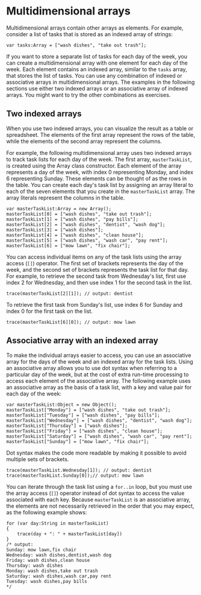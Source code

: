 # Multidimensional arrays

Multidimensional arrays contain other arrays as elements. For example, consider
a list of tasks that is stored as an indexed array of strings:

    var tasks:Array = ["wash dishes", "take out trash"];

If you want to store a separate list of tasks for each day of the week, you can
create a multidimensional array with one element for each day of the week. Each
element contains an indexed array, similar to the `tasks` array, that stores the
list of tasks. You can use any combination of indexed or associative arrays in
multidimensional arrays. The examples in the following sections use either two
indexed arrays or an associative array of indexed arrays. You might want to try
the other combinations as exercises.

## Two indexed arrays

When you use two indexed arrays, you can visualize the result as a table or
spreadsheet. The elements of the first array represent the rows of the table,
while the elements of the second array represent the columns.

For example, the following multidimensional array uses two indexed arrays to
track task lists for each day of the week. The first array, `masterTaskList`, is
created using the Array class constructor. Each element of the array represents
a day of the week, with index 0 representing Monday, and index 6 representing
Sunday. These elements can be thought of as the rows in the table. You can
create each day's task list by assigning an array literal to each of the seven
elements that you create in the `masterTaskList` array. The array literals
represent the columns in the table.

    var masterTaskList:Array = new Array();
    masterTaskList[0] = ["wash dishes", "take out trash"];
    masterTaskList[1] = ["wash dishes", "pay bills"];
    masterTaskList[2] = ["wash dishes", "dentist", "wash dog"];
    masterTaskList[3] = ["wash dishes"];
    masterTaskList[4] = ["wash dishes", "clean house"];
    masterTaskList[5] = ["wash dishes", "wash car", "pay rent"];
    masterTaskList[6] = ["mow lawn", "fix chair"];

You can access individual items on any of the task lists using the array access
(`[]`) operator. The first set of brackets represents the day of the week, and
the second set of brackets represents the task list for that day. For example,
to retrieve the second task from Wednesday's list, first use index 2 for
Wednesday, and then use index 1 for the second task in the list.

    trace(masterTaskList[2][1]); // output: dentist

To retrieve the first task from Sunday's list, use index 6 for Sunday and index
0 for the first task on the list.

    trace(masterTaskList[6][0]); // output: mow lawn

## Associative array with an indexed array

To make the individual arrays easier to access, you can use an associative array
for the days of the week and an indexed array for the task lists. Using an
associative array allows you to use dot syntax when referring to a particular
day of the week, but at the cost of extra run-time processing to access each
element of the associative array. The following example uses an associative
array as the basis of a task list, with a key and value pair for each day of the
week:

    var masterTaskList:Object = new Object();
    masterTaskList["Monday"] = ["wash dishes", "take out trash"];
    masterTaskList["Tuesday"] = ["wash dishes", "pay bills"];
    masterTaskList["Wednesday"] = ["wash dishes", "dentist", "wash dog"];
    masterTaskList["Thursday"] = ["wash dishes"];
    masterTaskList["Friday"] = ["wash dishes", "clean house"];
    masterTaskList["Saturday"] = ["wash dishes", "wash car", "pay rent"];
    masterTaskList["Sunday"] = ["mow lawn", "fix chair"];

Dot syntax makes the code more readable by making it possible to avoid multiple
sets of brackets.

    trace(masterTaskList.Wednesday[1]); // output: dentist
    trace(masterTaskList.Sunday[0]);// output: mow lawn

You can iterate through the task list using a `for..in` loop, but you must use
the array access (`[]`) operator instead of dot syntax to access the value
associated with each key. Because `masterTaskList` is an associative array, the
elements are not necessarily retrieved in the order that you may expect, as the
following example shows:

    for (var day:String in masterTaskList)
    {
        trace(day + ": " + masterTaskList[day])
    }
    /* output:
    Sunday: mow lawn,fix chair
    Wednesday: wash dishes,dentist,wash dog
    Friday: wash dishes,clean house
    Thursday: wash dishes
    Monday: wash dishes,take out trash
    Saturday: wash dishes,wash car,pay rent
    Tuesday: wash dishes,pay bills
    */
